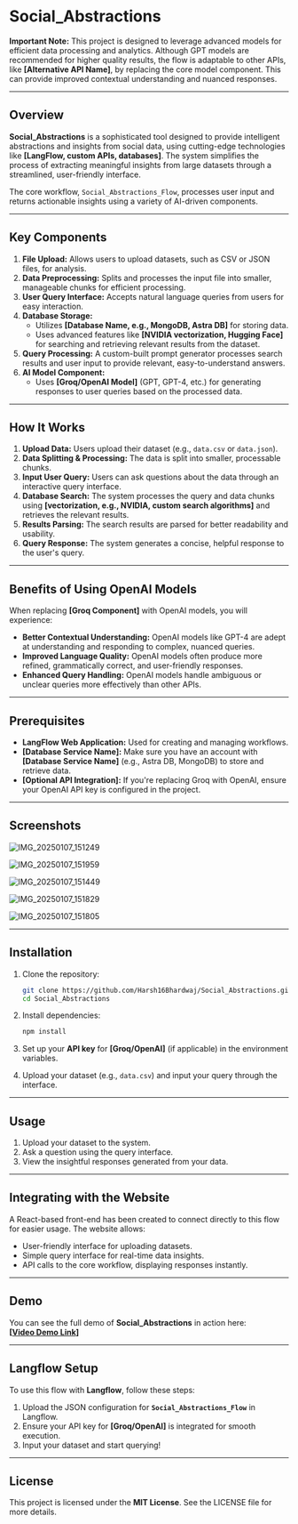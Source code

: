 # Social_Abstractions

**Important Note:** This project is designed to leverage advanced models for efficient data processing and analytics. Although GPT models are recommended for higher quality results, the flow is adaptable to other APIs, like **[Alternative API Name]**, by replacing the core model component. This can provide improved contextual understanding and nuanced responses.

---

## Overview

**Social_Abstractions** is a sophisticated tool designed to provide intelligent abstractions and insights from social data, using cutting-edge technologies like **[LangFlow, custom APIs, databases]**. The system simplifies the process of extracting meaningful insights from large datasets through a streamlined, user-friendly interface.

The core workflow, `Social_Abstractions_Flow`, processes user input and returns actionable insights using a variety of AI-driven components. 

---

## Key Components

1. **File Upload:** Allows users to upload datasets, such as CSV or JSON files, for analysis.
2. **Data Preprocessing:** Splits and processes the input file into smaller, manageable chunks for efficient processing.
3. **User Query Interface:** Accepts natural language queries from users for easy interaction.
4. **Database Storage:** 
   - Utilizes **[Database Name, e.g., MongoDB, Astra DB]** for storing data.
   - Uses advanced features like **[NVIDIA vectorization, Hugging Face]** for searching and retrieving relevant results from the dataset.
5. **Query Processing:** A custom-built prompt generator processes search results and user input to provide relevant, easy-to-understand answers.
6. **AI Model Component:** 
   - Uses **[Groq/OpenAI Model]** (GPT, GPT-4, etc.) for generating responses to user queries based on the processed data.

---

## How It Works

1. **Upload Data:** Users upload their dataset (e.g., `data.csv` or `data.json`).
2. **Data Splitting & Processing:** The data is split into smaller, processable chunks.
3. **Input User Query:** Users can ask questions about the data through an interactive query interface.
4. **Database Search:** The system processes the query and data chunks using **[vectorization, e.g., NVIDIA, custom search algorithms]** and retrieves the relevant results.
5. **Results Parsing:** The search results are parsed for better readability and usability.
6. **Query Response:** The system generates a concise, helpful response to the user's query.

---

## Benefits of Using OpenAI Models

When replacing **[Groq Component]** with OpenAI models, you will experience:

- **Better Contextual Understanding:** OpenAI models like GPT-4 are adept at understanding and responding to complex, nuanced queries.
- **Improved Language Quality:** OpenAI models often produce more refined, grammatically correct, and user-friendly responses.
- **Enhanced Query Handling:** OpenAI models handle ambiguous or unclear queries more effectively than other APIs.

---

## Prerequisites

- **LangFlow Web Application:** Used for creating and managing workflows.
- **[Database Service Name]:** Make sure you have an account with **[Database Service Name]** (e.g., Astra DB, MongoDB) to store and retrieve data.
- **[Optional API Integration]:** If you're replacing Groq with OpenAI, ensure your OpenAI API key is configured in the project.


---

## Screenshots

![IMG_20250107_151249](https://github.com/user-attachments/assets/4d5a7564-9d06-4f89-8c7a-a6a8fcd59713)


![IMG_20250107_151959](https://github.com/user-attachments/assets/146fb4e0-dfb0-4f26-b5e6-b99b870b7e0a)


![IMG_20250107_151449](https://github.com/user-attachments/assets/d8ec3d9b-3779-4472-bf1b-01d73a54838d)


![IMG_20250107_151829](https://github.com/user-attachments/assets/30160f12-40e9-41a0-9f86-a3b8f9de174a)


![IMG_20250107_151805](https://github.com/user-attachments/assets/00c5e43f-44d0-4006-90ab-50ef070aa333)

---

## Installation

1. Clone the repository:
    ```bash
    git clone https://github.com/Harsh16Bhardwaj/Social_Abstractions.git
    cd Social_Abstractions
    ```

2. Install dependencies:
    ```bash
    npm install
    ```

3. Set up your **API key** for **[Groq/OpenAI]** (if applicable) in the environment variables.

4. Upload your dataset (e.g., `data.csv`) and input your query through the interface.

---

## Usage

1. Upload your dataset to the system.
2. Ask a question using the query interface.
3. View the insightful responses generated from your data.

---

## Integrating with the Website

A React-based front-end has been created to connect directly to this flow for easier usage. The website allows:

- User-friendly interface for uploading datasets.
- Simple query interface for real-time data insights.
- API calls to the core workflow, displaying responses instantly.

---

## Demo

You can see the full demo of **Social_Abstractions** in action here:  
**[[Video Demo Link](https://youtu.be/iDCS2sxDWIE?si=oZ-sOXt7hiqV4Jek)]**

---

## Langflow Setup

To use this flow with **Langflow**, follow these steps:

1. Upload the JSON configuration for **`Social_Abstractions_Flow`** in Langflow.
2. Ensure your API key for **[Groq/OpenAI]** is integrated for smooth execution.
3. Input your dataset and start querying!

---

## License

This project is licensed under the **MIT License**. See the LICENSE file for more details.





